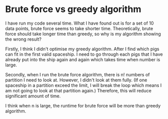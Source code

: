 # Brute force vs greedy algorithm

I have run my code several time. What I have found out is for a set of 10 data points, brute force seems to take shorter time. Theoretically, brute force should take longer time than greedy, so why is my algorithm showing the wrong result? 

Firstly, I think I didn't optimise my greedy algorithm. After I find which pigs can fit in the first valid spaceship. I need to go through each pigs that I have already put into the ship again and again which takes time when number is large.

 Secondly, when I run the brute force algorithm, there is n! numbers of partition I need to look at. However, I didn't look at them fully. (If one spaceship in a partition exceed the limit, I will break the loop which means I am not going to look at that partition again.) Therefore, this will reduce significant amount of time. 

I think when n is large, the runtime for brute force will be more than greedy algorithm.